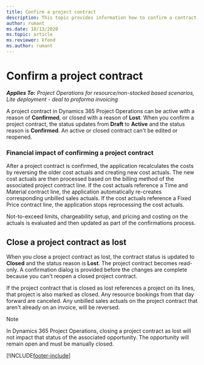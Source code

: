 ```yaml
---
title: Confirm a project contract
description: This topic provides information how to confirm a contract in Project Operations.
author: rumant
ms.date: 10/13/2020
ms.topic: article
ms.reviewer: kfend 
ms.author: rumant
---
```


# Confirm a project contract

_**Applies To:** Project Operations for resource/non-stocked based scenarios, Lite deployment - deal to proforma invoicing_

A project contract in Dynamics 365 Project Operations can be active with a reason of **Confirmed**, or closed with a reason of **Lost**. When you confirm a project contract, the status updates from **Draft** to **Active** and the status reason is **Confirmed**. An active or closed contract can't be edited or reopened. 

### Financial impact of confirming a project contract

After a project contract is confirmed, the application recalculates the costs by reversing the older cost actuals and creating new cost actuals. The new cost actuals are then processed based on the billing method of the associated project contract line. If the cost actuals reference a Time and Material contract line, the application automatically re-creates corresponding unbilled sales actuals. If the cost actuals reference a Fixed Price contract line, the application stops reprocessing the cost actuals.

Not-to-exceed limits, chargeability setup, and pricing and costing on the actuals is evaluated and then updated as part of the confirmations process.

## Close a project contract as lost

When you close a project contract as lost, the contract status is updated to **Closed** and the status reason is **Lost**. The project contract becomes read-only. A confirmation dialog is provided before the changes are complete because you can't reopen a closed project contract.

If the project contract that is closed as lost references a project on its lines, that project is also marked as closed. Any resource bookings from that day forward are canceled. Any unbilled sales actuals on the project contract that aren't already on an invoice, will be reversed.

> [!NOTE]
> In Dynamics 365 Project Operations, closing a project contract as lost will not impact that status of the associated opportunity. The opportunity will remain open and must be manually closed.


[!INCLUDE[footer-include](../../includes/footer-banner.md)]